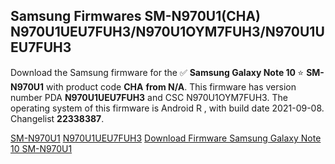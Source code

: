 <h2>Samsung Firmwares SM-N970U1(CHA) N970U1UEU7FUH3/N970U1OYM7FUH3/N970U1UEU7FUH3</h2>
Download the Samsung firmware for the ✅ <strong>Samsung Galaxy Note 10 </strong> ⭐ <strong>SM-N970U1</strong> with product code <strong>CHA</strong> <strong> from N/A</strong>. This firmware has version number PDA <strong>N970U1UEU7FUH3</strong> and CSC N970U1OYM7FUH3. The operating system of this firmware is Android R , with build date 2021-09-08. Changelist <strong>22338387</strong>.


[SM-N970U1](https://samfirm.shop/samsung/model/SM-N970U1)
[N970U1UEU7FUH3](https://samfirm.shop/samsung/pda/N970U1UEU7FUH3)
[Download Firmware Samsung Galaxy Note 10 SM-N970U1](https://samfirm.shop/samsung/firmware/453734)
